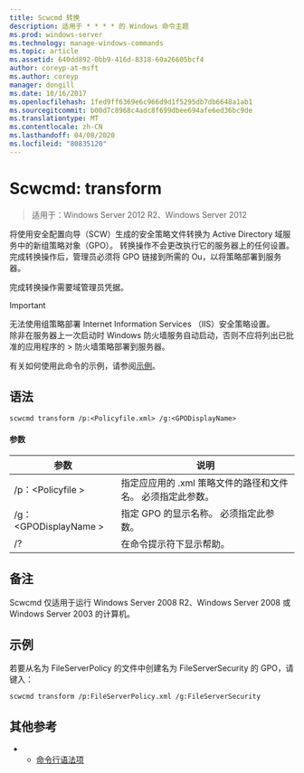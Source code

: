 ```yaml
---
title: Scwcmd 转换
description: 适用于 * * * * 的 Windows 命令主题
ms.prod: windows-server
ms.technology: manage-windows-commands
ms.topic: article
ms.assetid: 640dd892-0bb9-416d-8318-60a26605bcf4
author: coreyp-at-msft
ms.author: coreyp
manager: dongill
ms.date: 10/16/2017
ms.openlocfilehash: 1fed9ff6369e6c966d9d1f5295db7db6648a1ab1
ms.sourcegitcommit: b00d7c8968c4adc8f699dbee694afe6ed36bc9de
ms.translationtype: MT
ms.contentlocale: zh-CN
ms.lasthandoff: 04/08/2020
ms.locfileid: "80835120"
---
```

# <a name="scwcmd-transform"></a>Scwcmd: transform

> 适用于：Windows Server 2012 R2、Windows Server 2012

将使用安全配置向导（SCW）生成的安全策略文件转换为 Active Directory 域服务中的新组策略对象（GPO）。 转换操作不会更改执行它的服务器上的任何设置。 完成转换操作后，管理员必须将 GPO 链接到所需的 Ou，以将策略部署到服务器。

完成转换操作需要域管理员凭据。

> [!IMPORTANT]
> 无法使用组策略部署 Internet Information Services （IIS）安全策略设置。</br>除非在服务器上一次启动时 Windows 防火墙服务自动启动，否则不应将列出已批准的应用程序的 > 防火墙策略部署到服务器。

有关如何使用此命令的示例，请参阅[示例](#BKMK_Examples)。

## <a name="syntax"></a>语法

```
scwcmd transform /p:<Policyfile.xml> /g:<GPODisplayName>
```

#### <a name="parameters"></a>参数

|参数|说明|
|---------|-----------|
|/p：\<Policyfile >|指定应应用的 .xml 策略文件的路径和文件名。 必须指定此参数。|
|/g：\<GPODisplayName >|指定 GPO 的显示名称。 必须指定此参数。|
|/?|在命令提示符下显示帮助。|

## <a name="remarks"></a>备注

Scwcmd 仅适用于运行 Windows Server 2008 R2、Windows Server 2008 或 Windows Server 2003 的计算机。

## <a name="examples"></a><a name=BKMK_Examples></a>示例

若要从名为 FileServerPolicy 的文件中创建名为 FileServerSecurity 的 GPO，请键入：
```
scwcmd transform /p:FileServerPolicy.xml /g:FileServerSecurity
```

## <a name="additional-references"></a>其他参考

-   - [命令行语法项](command-line-syntax-key.md)